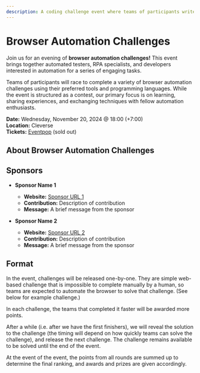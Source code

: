 ```yaml
---
description: A coding challenge event where teams of participants write browser automation scripts to solve puzzles and complete tasks efficiently.
---
```


# Browser Automation Challenges

Join us for an evening of **browser automation challenges!** This event brings together automated testers, RPA specialists, and developers interested in automation for a series of engaging tasks.

Teams of participants will race to complete a variety of browser automation challenges using their preferred tools and programming languages. While the event is structured as a contest, our primary focus is on learning, sharing experiences, and exchanging techniques with fellow automation enthusiasts.

**Date:** Wednesday, November 20, 2024 @ 18:00 (+7:00) \
**Location:** Cleverse \
**Tickets:** [Eventpop](https://eventpop.me/e/62035) (sold out)

## About Browser Automation Challenges

## Sponsors

- **Sponsor Name 1**
  - **Website:** [Sponsor URL 1](https://example.com)
  - **Contribution:** Description of contribution
  - **Message:** A brief message from the sponsor

- **Sponsor Name 2**
  - **Website:** [Sponsor URL 2](https://example.com)
  - **Contribution:** Description of contribution
  - **Message:** A brief message from the sponsor

## Format

In the event, challenges will be released one-by-one. They are simple web-based challenge that is impossible to complete manually by a human, so teams are expected to automate the browser to solve that challenge. (See below for example challenge.)

In each challenge, the teams that completed it faster will be awarded more points.

After a while (i.e. after we have the first finishers), we will reveal the solution to the challenge (the timing will depend on how quickly teams can solve the challenge), and release the next challenge. The challenge remains available to be solved until the end of the event.

At the event of the event, the points from all rounds are summed up to determine the final ranking, and awards and prizes are given accordingly.
